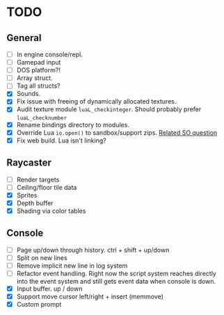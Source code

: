 # TODO
## General
- [ ] In engine console/repl.
- [ ] Gamepad input
- [ ] DOS platform?!
- [ ] Array struct.
- [ ] Tag all structs?
- [x] Sounds.
- [x] Fix issue with freeing of dynamically allocated textures.
- [x] Audit texture module `luaL_checkinteger`. Should probably prefer `luaL_checknumber`
- [x] Rename bindings directory to modules.
- [x] Override Lua `io.open()` to sandbox/support zips. [Related SO question](https://stackoverflow.com/questions/20715652/how-to-wrap-the-io-functions-in-lua-to-prevent-the-user-from-leaving-x-directory)
- [x] Fix web build. Lua isn't linking?

## Raycaster
- [ ] Render targets
- [ ] Ceiling/floor tile data
- [x] Sprites
- [x] Depth buffer
- [x] Shading via color tables

## Console
- [ ] Page up/down through history. ctrl + shift + up/down
- [ ] Split on new lines
- [ ] Remove implicit new line in log system
- [ ] Refactor event handling. Right now the script system reaches directly into the event system and still gets event data when console is down.
- [x] Input buffer. up / down
- [x] Support move cursor left/right + insert (memmove)
- [x] Custom prompt